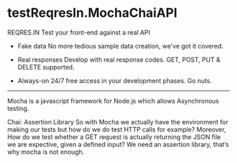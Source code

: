 # testReqresIn.MochaChaiAPI

REQRES.IN
Test your front-end against a real API

- Fake data
No more tedious sample data creation, we've got it covered.
 
- Real responses
Develop with real response codes. GET, POST, PUT & DELETE supported.

- Always-on
24/7 free access in your development phases. Go nuts.

---------------------------------------------------------------
Mocha is a javascript framework for Node.js which allows Asynchronous testing.

Chai: Assertion Library
So with Mocha we actually have the environment for making our tests but how do we do test HTTP calls for example? Moreover, How do we test whether a GET request is actually returning the JSON file we are expective, given a defined input? We need an assertion library, that’s why mocha is not enough.

